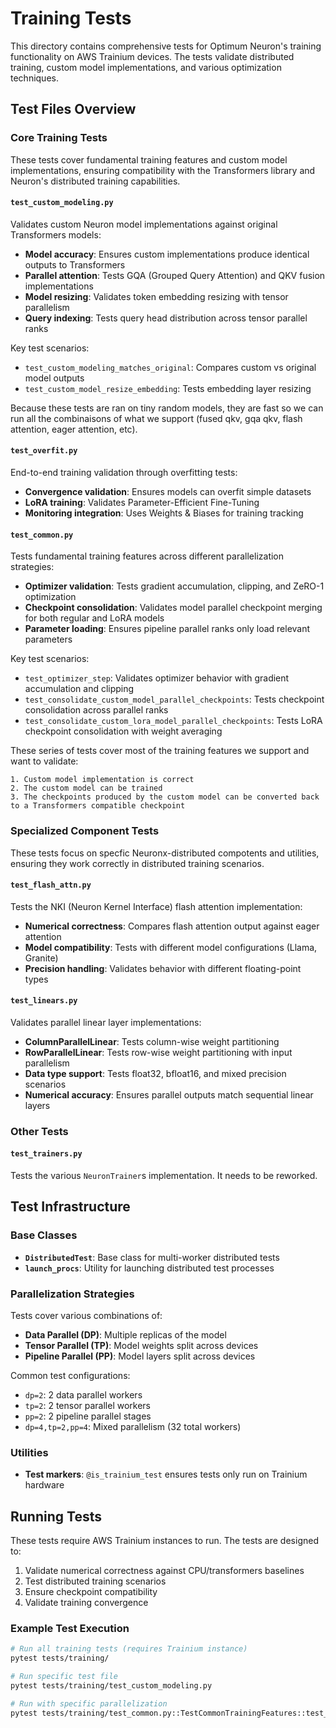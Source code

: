 # Training Tests

This directory contains comprehensive tests for Optimum Neuron's training functionality on AWS Trainium devices. The tests validate distributed training, custom model implementations, and various optimization techniques.

## Test Files Overview

### Core Training Tests

These tests cover fundamental training features and custom model implementations, ensuring compatibility with the Transformers library and Neuron's distributed training capabilities.

#### `test_custom_modeling.py`
Validates custom Neuron model implementations against original Transformers models:
- **Model accuracy**: Ensures custom implementations produce identical outputs to Transformers
- **Parallel attention**: Tests GQA (Grouped Query Attention) and QKV fusion implementations
- **Model resizing**: Validates token embedding resizing with tensor parallelism
- **Query indexing**: Tests query head distribution across tensor parallel ranks

Key test scenarios:
- `test_custom_modeling_matches_original`: Compares custom vs original model outputs
- `test_custom_model_resize_embedding`: Tests embedding layer resizing

Because these tests are ran on tiny random models, they are fast so we can run all the combinaisons of what we support (fused qkv, gqa qkv, flash attention, eager attention, etc).

#### `test_overfit.py`
End-to-end training validation through overfitting tests:
- **Convergence validation**: Ensures models can overfit simple datasets
- **LoRA training**: Validates Parameter-Efficient Fine-Tuning
- **Monitoring integration**: Uses Weights & Biases for training tracking

#### `test_common.py`
Tests fundamental training features across different parallelization strategies:
- **Optimizer validation**: Tests gradient accumulation, clipping, and ZeRO-1 optimization
- **Checkpoint consolidation**: Validates model parallel checkpoint merging for both regular and LoRA models
- **Parameter loading**: Ensures pipeline parallel ranks only load relevant parameters

Key test scenarios:
- `test_optimizer_step`: Validates optimizer behavior with gradient accumulation and clipping
- `test_consolidate_custom_model_parallel_checkpoints`: Tests checkpoint consolidation across parallel ranks
- `test_consolidate_custom_lora_model_parallel_checkpoints`: Tests LoRA checkpoint consolidation with weight averaging


These series of tests cover most of the training features we support and want to validate:

    1. Custom model implementation is correct
    2. The custom model can be trained
    3. The checkpoints produced by the custom model can be converted back to a Transformers compatible checkpoint

### Specialized Component Tests

These tests focus on specfic Neuronx-distributed compotents and utilities, ensuring they work correctly in distributed training scenarios.

#### `test_flash_attn.py`
Tests the NKI (Neuron Kernel Interface) flash attention implementation:
- **Numerical correctness**: Compares flash attention output against eager attention
- **Model compatibility**: Tests with different model configurations (Llama, Granite)
- **Precision handling**: Validates behavior with different floating-point types

#### `test_linears.py`
Validates parallel linear layer implementations:
- **ColumnParallelLinear**: Tests column-wise weight partitioning
- **RowParallelLinear**: Tests row-wise weight partitioning with input parallelism
- **Data type support**: Tests float32, bfloat16, and mixed precision scenarios
- **Numerical accuracy**: Ensures parallel outputs match sequential linear layers


### Other Tests

#### `test_trainers.py`
Tests the various `NeuronTrainer`s implementation. It needs to be reworked.


## Test Infrastructure

### Base Classes
- **`DistributedTest`**: Base class for multi-worker distributed tests
- **`launch_procs`**: Utility for launching distributed test processes

### Parallelization Strategies
Tests cover various combinations of:
- **Data Parallel (DP)**: Multiple replicas of the model
- **Tensor Parallel (TP)**: Model weights split across devices
- **Pipeline Parallel (PP)**: Model layers split across devices

Common test configurations:
- `dp=2`: 2 data parallel workers
- `tp=2`: 2 tensor parallel workers
- `pp=2`: 2 pipeline parallel stages
- `dp=4,tp=2,pp=4`: Mixed parallelism (32 total workers)

### Utilities
- **Test markers**: `@is_trainium_test` ensures tests only run on Trainium hardware

## Running Tests

These tests require AWS Trainium instances to run. The tests are designed to:
1. Validate numerical correctness against CPU/transformers baselines
2. Test distributed training scenarios
3. Ensure checkpoint compatibility
4. Validate training convergence

### Example Test Execution
```bash
# Run all training tests (requires Trainium instance)
pytest tests/training/

# Run specific test file
pytest tests/training/test_custom_modeling.py

# Run with specific parallelization
pytest tests/training/test_common.py::TestCommonTrainingFeatures::test_optimizer_step
```
